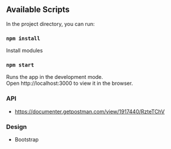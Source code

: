 
## Available Scripts

In the project directory, you can run:

### `npm install`

Install modules

### `npm start`

Runs the app in the development mode.<br>
Open http://localhost:3000 to view it in the browser.

### API
 - https://documenter.getpostman.com/view/1917440/RzteTChV

### Design
 - Bootstrap
